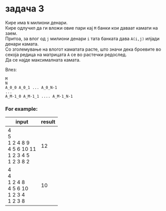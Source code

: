 # задача 3

Кире има `N` милиони денари.  
Кире одлучил да ги вложи овие пари кај `M` банки кои даваат камати на заем.  
Притоа, за влог од `j` милиони денари `i` тата банката дава `A(i,j)` илјади денари камата.  
Со зголемување на влогот каматата расте, што значи дека броевите во секоја редица на матрицата
`А` се во растечки редослед.  
Да се најде максималната камата.

Влез:

```
M
N
A_0_0 A_0_1 ... A_0_N-1
...
A_M-1_0 A_M-1_1 .... A_M-1_N-1
```

### For example:

| input                                                         | result |
|---------------------------------------------------------------|--------|
| 4 <br>5<br>1 2 4 8 9<br>4 5 6 10 11<br>1 2 3 4 5<br>1 2 3 8 2 | 12     |
| 4<br>4<br>1 2 4 8<br>4 5 6 10<br>1 2 3 4<br>1 2 3 8           | 10     |
